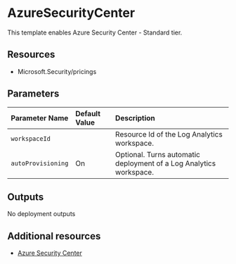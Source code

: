 # AzureSecurityCenter

This template enables Azure Security Center - Standard tier.

## Resources

- Microsoft.Security/pricings

## Parameters

| Parameter Name | Default Value | Description
| :-             | :-            | :-
| `workspaceId` | | Resource Id of the Log Analytics workspace.
| `autoProvisioning` | On | Optional. Turns automatic deployment of a Log Analytics workspace.

## Outputs

No deployment outputs

## Additional resources

- [Azure Security Center](https://azure.microsoft.com/en-us/services/security-center)